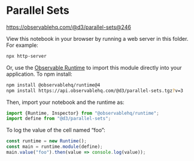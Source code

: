 # Parallel Sets

https://observablehq.com/@d3/parallel-sets@246

View this notebook in your browser by running a web server in this folder. For
example:

~~~sh
npx http-server
~~~

Or, use the [Observable Runtime](https://github.com/observablehq/runtime) to
import this module directly into your application. To npm install:

~~~sh
npm install @observablehq/runtime@4
npm install https://api.observablehq.com/@d3/parallel-sets.tgz?v=3
~~~

Then, import your notebook and the runtime as:

~~~js
import {Runtime, Inspector} from "@observablehq/runtime";
import define from "@d3/parallel-sets";
~~~

To log the value of the cell named “foo”:

~~~js
const runtime = new Runtime();
const main = runtime.module(define);
main.value("foo").then(value => console.log(value));
~~~
